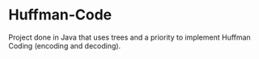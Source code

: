# Huffman-Code
Project done in Java that uses trees and a priority to implement Huffman Coding (encoding and decoding).
